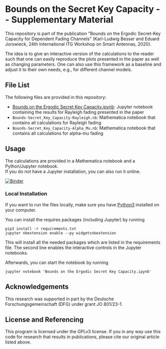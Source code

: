 # Bounds on the Secret Key Capacity -- Supplementary Material

This repository is part of the publication "Bounds on the Ergodic Secret-Key
Capacity for Dependent Fading Channels" (Karl-Ludwig Besser and Eduard
Jorswieck, 24th International ITG Workshop on Smart Antennas, 2020).

The idea is to give an interactive version of the calculations to the reader
such that one can easily reproduce the plots presented in the paper as well as
changing parameters. One can also use this framework as a baseline and adjust
it to their own needs, e.g., for different channel models.

## File List
The following files are provided in this repository:

* [Bounds on the Ergodic Secret Key
  Capacity.ipynb](https://mybinder.org/v2/gl/klb2%2Fbounds-secret-key-capacity/master?filepath=Bounds%20on%20the%20Ergodic%20Secret%20Key%20Capacity.ipynb):
  Jupyter notebook containing the results for Rayleigh fading presented in the
  paper
* `Bounds-Secret_Key_Capacity-Rayleigh.nb`: Mathematica notebook that contains
  all calculations for Rayleigh fading
* `Bounds-Secret_Key_Capacity-Alpha_Mu.nb`: Mathematica notebook that contains
  all calculations for alpha-mu fading


## Usage
The calculations are provided in a Mathematica notebook and a Python/Jupyter
notebook.  
If you do not have a Jupyter installation, you can also run it online.

[![Binder](https://mybinder.org/badge_logo.svg)](https://mybinder.org/v2/gl/klb2%2Fbounds-secret-key-capacity/master?filepath=Bounds%20on%20the%20Ergodic%20Secret%20Key%20Capacity.ipynb)

### Local Installation
If you want to run the files locally, make sure you have 
[Python3](https://www.python.org/downloads/) installed on your computer.

You can install the requires packages (including Jupyter) by running
```
pip3 install -r requirements.txt
jupyter nbextension enable --py widgetsnbextension
```
This will install all the needed packages which are listed in the requirements 
file. The second line enables the interactive controls in the Jupyter
notebooks.

Afterwards, you can start the notebook by running
```
jupyter notebook 'Bounds on the Ergodic Secret Key Capacity.ipynb'
```


## Acknowledgements
This research was supported in part by the Deutsche Forschungsgemeinschaft
(DFG) under grant JO 801/23-1.


## License and Referencing
This program is licensed under the GPLv3 license. If you in any way use this
code for research that results in publications, please cite our original
article listed above.
